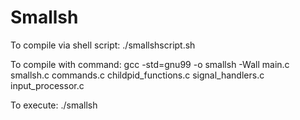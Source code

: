 # Smallsh

To compile via shell script:
./smallshscript.sh

To compile with command:
gcc -std=gnu99 -o smallsh -Wall main.c smallsh.c commands.c childpid_functions.c signal_handlers.c input_processor.c

To execute:
./smallsh
